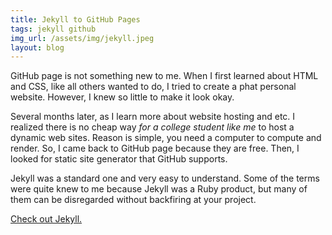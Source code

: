 ```yaml
---
title: Jekyll to GitHub Pages
tags: jekyll github
img_url: /assets/img/jekyll.jpeg
layout: blog
---
```


GitHub page is not something new to me. When I first
learned about HTML and CSS, like all others wanted to do,
I tried to create a phat personal website.
However, I knew so little to make it look okay.

Several months later, as I learn more about website hosting
and etc. I realized there is no cheap way _for a college student like me_
to host a dynamic web sites. Reason is simple, you need a computer to
compute and render. So, I came back to GitHub page because they are free.
Then, I looked for static site generator that GitHub supports.

Jekyll was a standard one and very easy to understand. Some of the terms
were quite knew to me because Jekyll was a Ruby product, but many of them
can be disregarded without backfiring at your project.

[Check out Jekyll.](https://jekyllrb.com/)